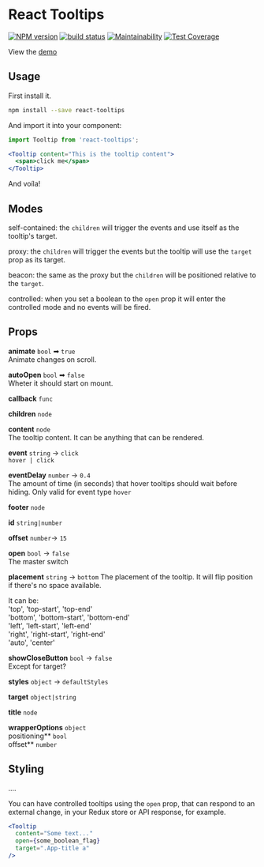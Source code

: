 React Tooltips
===

[![NPM version](https://badge.fury.io/js/react-tooltips.svg)](https://www.npmjs.com/package/react-tooltips)
[![build status](https://travis-ci.org/gilbarbara/react-tooltips.svg)](https://travis-ci.org/gilbarbara/react-tooltips)
[![Maintainability](https://api.codeclimate.com/v1/badges/930e69ac58dc225e5389/maintainability)](https://codeclimate.com/github/gilbarbara/react-tooltips/maintainability)
[![Test Coverage](https://api.codeclimate.com/v1/badges/930e69ac58dc225e5389/test_coverage)](https://codeclimate.com/github/gilbarbara/react-tooltips/test_coverage)

View the [demo](https://84vn36m178.codesandbox.io/)

## Usage

First install it.

```bash
npm install --save react-tooltips
```

And import it into your component:

```jsx
import Tooltip from 'react-tooltips';

<Tooltip content="This is the tooltip content">
  <span>click me</span>
</Tooltip>

```

And voíla!

## Modes

self-contained: the `children` will trigger the events and use itself as the tooltip's target.

proxy: the `children` will trigger the events but the tooltip will use the `target` prop as its target.  

beacon: the same as the proxy but the `children` will be positioned relative to the `target`.

controlled:  when you set a boolean to the `open` prop it will enter the controlled mode and no events will be fired.  

## Props

**animate** `bool` ➡ `true`  
Animate changes on scroll.
 
**autoOpen** `bool` ➡ `false`  
Wheter it should start on mount.

**callback** `func`  


**children** `node`  


**content** `node`  
The tooltip content. It can be anything that can be rendered.


**event** `string` -> `click`  
`hover | click`  

**eventDelay** `number` -> `0.4`  
The amount of time (in seconds) that hover tooltips should wait before hiding. Only valid for event type `hover`

**footer** `node`  

**id** `string|number`  

**offset** `number`-> `15`
  
**open** `bool` -> `false`  
The master switch

**placement** `string` -> `bottom`
The placement of the tooltip.
It will flip position if there's no space available.

It can be:  
'top', 'top-start', 'top-end'  
'bottom', 'bottom-start', 'bottom-end'  
'left', 'left-start', 'left-end'  
'right', 'right-start', 'right-end'  
'auto', 'center'  

**showCloseButton** `bool` -> `false`  
Except for target?

**styles** `object` -> `defaultStyles`  

**target** `object|string`  

**title** `node`  

**wrapperOptions** `object`  
positioning** `bool`  
offset** `number`  



## Styling



....

You can have controlled tooltips using the `open` prop, that can respond to an external change, in your Redux store or API response, for example.

```jsx
<Tooltip
  content="Some text..."
  open={some_boolean_flag}
  target=".App-title a"
/>
```
